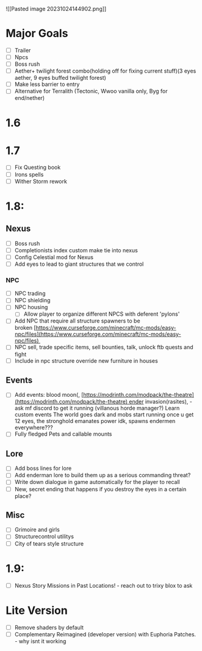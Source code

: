 ![[Pasted image 20231024144902.png]]
# Major Goals 
- [ ] Trailer 
- [ ] Npcs 
- [ ] Boss rush 
- [ ] Aether+ twilight forest combo(holding off for fixing current stuff)(3 eyes aether, 9 eyes buffed twilight forest)   
- [ ] Make less barrier to entry 
- [ ] Alternative for Terralith (Tectonic, Wwoo vanilla only, Byg for end/nether) 
# 1.6
# 1.7 
- [ ] Fix Questing book
- [ ] Irons spells 
- [ ] Wither Storm rework 

# 1.8:
## Nexus
- [ ]  Boss rush
- [ ] Completionists index custom make tie into nexus 
- [ ] Config Celestial mod for Nexus
- [ ] Add eyes to lead to giant structures that we control 
### NPC
- [ ] NPC trading
- [ ] NPC shielding 
- [ ] NPC housing
	- [ ] Allow player to organize different NPCS with deferent 'pylons' 
 - [ ] Add  NPC that require all structure spawners to be broken [https://www.curseforge.com/minecraft/mc-mods/easy-npc/files](https://www.curseforge.com/minecraft/mc-mods/easy-npc/files) 
- [ ] NPC  sell, trade specific items, sell bounties, talk, unlock ftb quests and fight 
- [ ] Include in npc structure override new furniture in houses 

## Events
- [ ] Add events: blood moon(, [https://modrinth.com/modpack/the-theatre](https://modrinth.com/modpack/the-theatre) ender invasion(rasites), - ask mf discord to get it running (villanous horde manager?) Learn custom events The world goes dark and mobs start running once u get 12 eyes, the stronghold emanates power idk, spawns endermen everywhere??? 
- [ ] Fully fledged Pets and callable mounts
## Lore
- [ ] Add boss lines for lore 
- [ ] Add enderman lore to build them up as a serious commanding threat?  
- [ ] Write down dialogue in game automatically for the player to recall 
- [ ]  New, secret ending that happens if you destroy the eyes in a certain place? 
## Misc
- [ ] Grimoire and girls 
- [ ] Structurecontrol utilitys 
- [ ] City of tears style structure 

# 1.9:
- [ ] Nexus Story Missions in Past Locations! - reach out to trixy blox to ask 
# Lite Version
- [ ] Remove shaders by default 
- [ ] Complementary Reimagined (developer version) with Euphoria Patches. - why isnt it working 